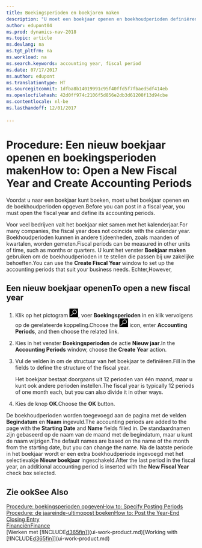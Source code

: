 ```yaml
---
title: Boekingsperioden en boekjaren maken
description: "U moet een boekjaar openen en boekhoudperioden definiëren voordat u in een boekjaar kunt boeken."
author: edupont04
ms.prod: dynamics-nav-2018
ms.topic: article
ms.devlang: na
ms.tgt_pltfrm: na
ms.workload: na
ms.search.keywords: accounting year, fiscal period
ms.date: 07/17/2017
ms.author: edupont
ms.translationtype: HT
ms.sourcegitcommit: 1dfba8b14019991c95f40ffd5f7fbaed5df414eb
ms.openlocfilehash: 42d0ff974c2106f5d856e2db3d61208f13d94cbe
ms.contentlocale: nl-be
ms.lasthandoff: 12/01/2017

---
```

# <a name="how-to-open-a-new-fiscal-year-and-create-accounting-periods"></a><span data-ttu-id="09f51-103">Procedure: Een nieuw boekjaar openen en boekingsperioden maken</span><span class="sxs-lookup"><span data-stu-id="09f51-103">How to: Open a New Fiscal Year and Create Accounting Periods</span></span>
<span data-ttu-id="09f51-104">Voordat u naar een boekjaar kunt boeken, moet u het boekjaar openen en de boekhoudperioden opgeven.</span><span class="sxs-lookup"><span data-stu-id="09f51-104">Before you can post in a fiscal year, you must open the fiscal year and define its accounting periods.</span></span>  

<span data-ttu-id="09f51-105">Voor veel bedrijven valt het boekjaar niet samen met het kalenderjaar.</span><span class="sxs-lookup"><span data-stu-id="09f51-105">For many companies, the fiscal year does not coincide with the calendar year.</span></span> <span data-ttu-id="09f51-106">Boekhoudperioden kunnen in andere tijdeenheden, zoals maanden of kwartalen, worden gemeten.</span><span class="sxs-lookup"><span data-stu-id="09f51-106">Fiscal periods can be measured in other units of time, such as months or quarters.</span></span> <span data-ttu-id="09f51-107">U kunt het venster **Boekjaar maken** gebruiken om de boekhoudperioden in te stellen die passen bij uw zakelijke behoeften.</span><span class="sxs-lookup"><span data-stu-id="09f51-107">You can use the **Create Fiscal Year** window to set up the accounting periods that suit your business needs.</span></span> <span data-ttu-id="09f51-108">Echter,</span><span class="sxs-lookup"><span data-stu-id="09f51-108">However,</span></span>   

## <a name="to-open-a-new-fiscal-year"></a><span data-ttu-id="09f51-109">Een nieuw boekjaar openen</span><span class="sxs-lookup"><span data-stu-id="09f51-109">To open a new fiscal year</span></span>
1. <span data-ttu-id="09f51-110">Klik op het pictogram ![Zoeken naar pagina of rapport](media/ui-search/search_small.png "pictogram Zoeken naar pagina of rapport"), voer **Boekingsperioden** in en klik vervolgens op de gerelateerde koppeling.</span><span class="sxs-lookup"><span data-stu-id="09f51-110">Choose the ![Search for Page or Report](media/ui-search/search_small.png "Search for Page or Report icon") icon, enter **Accounting Periods**, and then choose the related link.</span></span>
2. <span data-ttu-id="09f51-111">Kies in het venster **Boekingsperioden** de actie **Nieuw jaar**.</span><span class="sxs-lookup"><span data-stu-id="09f51-111">In the **Accounting Periods** window, choose the **Create Year** action.</span></span>
3. <span data-ttu-id="09f51-112">Vul de velden in om de structuur van het boekjaar te definiëren.</span><span class="sxs-lookup"><span data-stu-id="09f51-112">Fill in the fields to define the structure of the fiscal year.</span></span>

    <span data-ttu-id="09f51-113">Het boekjaar bestaat doorgaans uit 12 perioden van één maand, maar u kunt ook andere perioden instellen.</span><span class="sxs-lookup"><span data-stu-id="09f51-113">The fiscal year is typically 12 periods of one month each, but you can also divide it in other ways.</span></span>
4. <span data-ttu-id="09f51-114">Kies de knop **OK**.</span><span class="sxs-lookup"><span data-stu-id="09f51-114">Choose the **OK** button.</span></span>

<span data-ttu-id="09f51-115">De boekhoudperioden worden toegevoegd aan de pagina met de velden **Begindatum** en **Naam** ingevuld.</span><span class="sxs-lookup"><span data-stu-id="09f51-115">The accounting periods are added to the page with the **Starting Date** and **Name** fields filled in.</span></span> <span data-ttu-id="09f51-116">De standaardnamen zijn gebaseerd op de naam van de maand met de begindatum, maar u kunt de naam wijzigen.</span><span class="sxs-lookup"><span data-stu-id="09f51-116">The default names are based on the name of the month from the starting date, but you can change the name.</span></span> <span data-ttu-id="09f51-117">Na de laatste periode in het boekjaar wordt er een extra boekhoudperiode ingevoegd met het selectievakje **Nieuw boekjaar** ingeschakeld.</span><span class="sxs-lookup"><span data-stu-id="09f51-117">After the last period in the fiscal year, an additional accounting period is inserted with the **New Fiscal Year** check box selected.</span></span>  


## <a name="see-also"></a><span data-ttu-id="09f51-118">Zie ook</span><span class="sxs-lookup"><span data-stu-id="09f51-118">See Also</span></span>
[<span data-ttu-id="09f51-119">Procedure: boekingsperioden opgeven</span><span class="sxs-lookup"><span data-stu-id="09f51-119">How to: Specify Posting Periods</span></span>](finance-how-specify-posting-periods.md)  
[<span data-ttu-id="09f51-120">Procedure: de jaareinde-ultimopost boeken</span><span class="sxs-lookup"><span data-stu-id="09f51-120">How to: Post the Year-End Closing Entry</span></span>](year-how-post-year-end-close-entry.md)  
[<span data-ttu-id="09f51-121">Financiën</span><span class="sxs-lookup"><span data-stu-id="09f51-121">Finance</span></span>](finance.md)  
<span data-ttu-id="09f51-122">[Werken met [!INCLUDE[d365fin](includes/d365fin_md.md)]](ui-work-product.md)</span><span class="sxs-lookup"><span data-stu-id="09f51-122">[Working with [!INCLUDE[d365fin](includes/d365fin_md.md)]](ui-work-product.md)</span></span>

